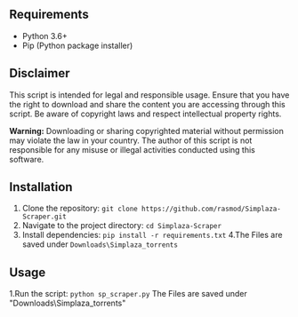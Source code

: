 ## Requirements

- Python 3.6+
- Pip (Python package installer)

## Disclaimer

This script is intended for legal and responsible usage. Ensure that you have the right to download and share the content you are accessing through this script. Be aware of copyright laws and respect intellectual property rights.

**Warning:** Downloading or sharing copyrighted material without permission may violate the law in your country. The author of this script is not responsible for any misuse or illegal activities conducted using this software.



## Installation

1. Clone the repository: `git clone https://github.com/rasmod/Simplaza-Scraper.git`
2. Navigate to the project directory: `cd Simplaza-Scraper`
3. Install dependencies: `pip install -r requirements.txt`
4.The Files are saved under `Downloads\Simplaza_torrents`
## Usage

1.Run the script: `python sp_scraper.py`
The Files are saved under "Downloads\Simplaza_torrents"
